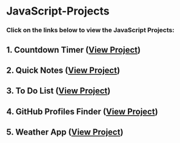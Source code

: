 # JavaScript-Projects

### Click on the links below to view the JavaScript Projects:

## 1. Countdown Timer ([View Project](https://beerwithstraw.github.io/countdownTimer/index.html))
## 2. Quick Notes ([View Project](https://beerwithstraw.github.io/QuickNotes/index.html))
## 3. To Do List ([View Project](https://beerwithstraw.github.io/ToDoList/index.html))
## 4. GitHub Profiles Finder ([View Project](https://beerwithstraw.github.io/GithubProfiles/index.html))
## 5. Weather App ([View Project](https://beerwithstraw.github.io/WeatherApp/index.html))
